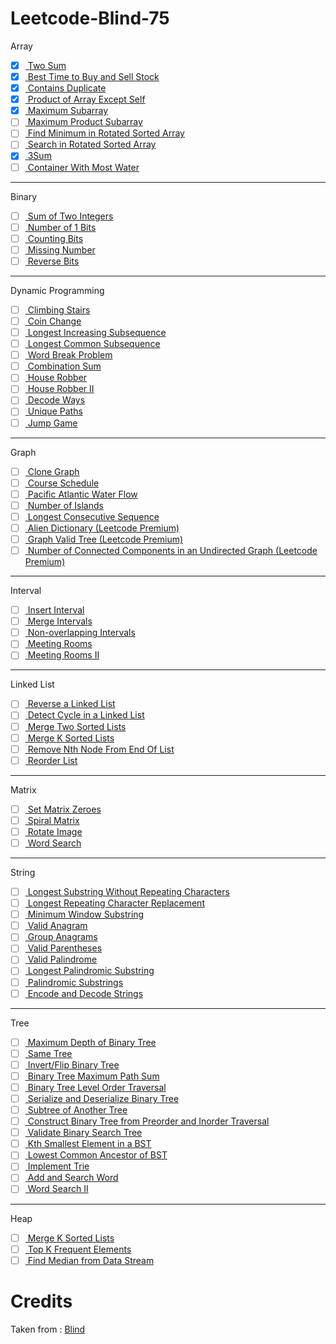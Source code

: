 # Leetcode-Blind-75

Array

- [x] [ Two Sum](https://leetcode.com/problems/two-sum/)
- [x] [ Best Time to Buy and Sell Stock](https://leetcode.com/problems/best-time-to-buy-and-sell-stock/)
- [x] [ Contains Duplicate](https://leetcode.com/problems/contains-duplicate/)
- [x] [ Product of Array Except Self](https://leetcode.com/problems/product-of-array-except-self/)
- [x] [ Maximum Subarray](https://leetcode.com/problems/maximum-subarray/)
- [ ] [ Maximum Product Subarray](https://leetcode.com/problems/maximum-product-subarray/)
- [ ] [ Find Minimum in Rotated Sorted Array](https://leetcode.com/problems/find-minimum-in-rotated-sorted-array/)
- [ ] [ Search in Rotated Sorted Array](https://leetcode.com/problems/search-in-rotated-sorted-array/)
- [x] [ 3Sum](https://leetcode.com/problems/3sum/)
- [ ] [ Container With Most Water](https://leetcode.com/problems/container-with-most-water/)

---

Binary

- [ ] [ Sum of Two Integers](https://leetcode.com/problems/sum-of-two-integers/)
- [ ] [ Number of 1 Bits](https://leetcode.com/problems/number-of-1-bits/)
- [ ] [ Counting Bits](https://leetcode.com/problems/counting-bits/)
- [ ] [ Missing Number](https://leetcode.com/problems/missing-number/)
- [ ] [ Reverse Bits](https://leetcode.com/problems/reverse-bits/)

---

Dynamic Programming

- [ ] [ Climbing Stairs](https://leetcode.com/problems/climbing-stairs/)
- [ ] [ Coin Change](https://leetcode.com/problems/coin-change/)
- [ ] [ Longest Increasing Subsequence](https://leetcode.com/problems/longest-increasing-subsequence/)
- [ ] [ Longest Common Subsequence ](https://leetcode.com/problems/longest-common-subsequence/)
- [ ] [ Word Break Problem](https://leetcode.com/problems/word-break/)
- [ ] [ Combination Sum](https://leetcode.com/problems/combination-sum-iv/)
- [ ] [ House Robber](https://leetcode.com/problems/house-robber/)
- [ ] [ House Robber II](https://leetcode.com/problems/house-robber-ii/)
- [ ] [ Decode Ways](https://leetcode.com/problems/decode-ways/)
- [ ] [ Unique Paths](https://leetcode.com/problems/unique-paths/)
- [ ] [ Jump Game](https://leetcode.com/problems/jump-game/)

---

Graph

- [ ] [ Clone Graph](https://leetcode.com/problems/clone-graph/)
- [ ] [ Course Schedule](https://leetcode.com/problems/course-schedule/)
- [ ] [ Pacific Atlantic Water Flow](https://leetcode.com/problems/pacific-atlantic-water-flow/)
- [ ] [ Number of Islands](https://leetcode.com/problems/number-of-islands/)
- [ ] [ Longest Consecutive Sequence](https://leetcode.com/problems/longest-consecutive-sequence/)
- [ ] [ Alien Dictionary (Leetcode Premium)](https://leetcode.com/problems/alien-dictionary/)
- [ ] [ Graph Valid Tree (Leetcode Premium)](https://leetcode.com/problems/graph-valid-tree/)
- [ ] [ Number of Connected Components in an Undirected Graph (Leetcode Premium)](https://leetcode.com/problems/number-of-connected-components-in-an-undirected-graph/)

---

Interval

- [ ] [ Insert Interval](https://leetcode.com/problems/insert-interval/)
- [ ] [ Merge Intervals](https://leetcode.com/problems/merge-intervals/)
- [ ] [ Non-overlapping Intervals](https://leetcode.com/problems/non-overlapping-intervals/)
- [ ] [ Meeting Rooms ](https://leetcode.com/problems/meeting-rooms/)
- [ ] [ Meeting Rooms II ](https://leetcode.com/problems/meeting-rooms-ii/)

---

Linked List

- [ ] [ Reverse a Linked List](https://leetcode.com/problems/reverse-linked-list/)
- [ ] [ Detect Cycle in a Linked List](https://leetcode.com/problems/linked-list-cycle/)
- [ ] [ Merge Two Sorted Lists](https://leetcode.com/problems/merge-two-sorted-lists/)
- [ ] [ Merge K Sorted Lists](https://leetcode.com/problems/merge-k-sorted-lists/)
- [ ] [ Remove Nth Node From End Of List](https://leetcode.com/problems/remove-nth-node-from-end-of-list/)
- [ ] [ Reorder List](https://leetcode.com/problems/reorder-list/)

---

Matrix

- [ ] [ Set Matrix Zeroes](https://leetcode.com/problems/set-matrix-zeroes/)
- [ ] [ Spiral Matrix](https://leetcode.com/problems/spiral-matrix/)
- [ ] [ Rotate Image](https://leetcode.com/problems/rotate-image/)
- [ ] [ Word Search](https://leetcode.com/problems/word-search/)

---

String

- [ ] [ Longest Substring Without Repeating Characters](https://leetcode.com/problems/longest-substring-without-repeating-characters/)
- [ ] [ Longest Repeating Character Replacement](https://leetcode.com/problems/longest-repeating-character-replacement/)
- [ ] [ Minimum Window Substring](https://leetcode.com/problems/minimum-window-substring/)
- [ ] [ Valid Anagram](https://leetcode.com/problems/valid-anagram/)
- [ ] [ Group Anagrams](https://leetcode.com/problems/group-anagrams/)
- [ ] [ Valid Parentheses](https://leetcode.com/problems/valid-parentheses/)
- [ ] [ Valid Palindrome](https://leetcode.com/problems/valid-palindrome/)
- [ ] [ Longest Palindromic Substring](https://leetcode.com/problems/longest-palindromic-substring/)
- [ ] [ Palindromic Substrings](https://leetcode.com/problems/palindromic-substrings/)
- [ ] [ Encode and Decode Strings ](https://leetcode.com/problems/encode-and-decode-strings/)

---

Tree

- [ ] [ Maximum Depth of Binary Tree](https://leetcode.com/problems/maximum-depth-of-binary-tree/)
- [ ] [ Same Tree](https://leetcode.com/problems/same-tree/)
- [ ] [ Invert/Flip Binary Tree](https://leetcode.com/problems/invert-binary-tree/)
- [ ] [ Binary Tree Maximum Path Sum](https://leetcode.com/problems/binary-tree-maximum-path-sum/)
- [ ] [ Binary Tree Level Order Traversal](https://leetcode.com/problems/binary-tree-level-order-traversal/)
- [ ] [ Serialize and Deserialize Binary Tree](https://leetcode.com/problems/serialize-and-deserialize-binary-tree/)
- [ ] [ Subtree of Another Tree](https://leetcode.com/problems/subtree-of-another-tree/)
- [ ] [ Construct Binary Tree from Preorder and Inorder Traversal](https://leetcode.com/problems/construct-binary-tree-from-preorder-and-inorder-traversal/)
- [ ] [ Validate Binary Search Tree](https://leetcode.com/problems/validate-binary-search-tree/)
- [ ] [ Kth Smallest Element in a BST](https://leetcode.com/problems/kth-smallest-element-in-a-bst/)
- [ ] [ Lowest Common Ancestor of BST](https://leetcode.com/problems/lowest-common-ancestor-of-a-binary-search-tree/)
- [ ] [ Implement Trie ](https://leetcode.com/problems/implement-trie-prefix-tree/)
- [ ] [ Add and Search Word](https://leetcode.com/problems/add-and-search-word-data-structure-design/)
- [ ] [ Word Search II](https://leetcode.com/problems/word-search-ii/)

---

Heap

- [ ] [ Merge K Sorted Lists](https://leetcode.com/problems/merge-k-sorted-lists/)
- [ ] [ Top K Frequent Elements](https://leetcode.com/problems/top-k-frequent-elements/)
- [ ] [ Find Median from Data Stream](https://leetcode.com/problems/find-median-from-data-stream/)

# Credits

Taken from : [Blind](https://www.teamblind.com/post/New-Year-Gift---Curated-List-of-Top-100-LeetCode-Questions-to-Save-Your-Time-OaM1orEU)
